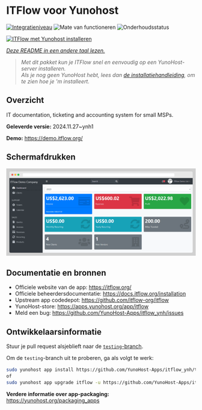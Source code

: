 <!--
NB: Deze README is automatisch gegenereerd door <https://github.com/YunoHost/apps/tree/master/tools/readme_generator>
Hij mag NIET handmatig aangepast worden.
-->

# ITFlow voor Yunohost

[![Integratieniveau](https://apps.yunohost.org/badge/integration/itflow)](https://ci-apps.yunohost.org/ci/apps/itflow/)
![Mate van functioneren](https://apps.yunohost.org/badge/state/itflow)
![Onderhoudsstatus](https://apps.yunohost.org/badge/maintained/itflow)

[![ITFlow met Yunohost installeren](https://install-app.yunohost.org/install-with-yunohost.svg)](https://install-app.yunohost.org/?app=itflow)

*[Deze README in een andere taal lezen.](./ALL_README.md)*

> *Met dit pakket kun je ITFlow snel en eenvoudig op een YunoHost-server installeren.*  
> *Als je nog geen YunoHost hebt, lees dan [de installatiehandleiding](https://yunohost.org/install), om te zien hoe je 'm installeert.*

## Overzicht

IT documentation, ticketing and accounting system for small MSPs.

**Geleverde versie:** 2024.11.27~ynh1

**Demo:** <https://demo.itflow.org/>

## Schermafdrukken

![Schermafdrukken van ITFlow](./doc/screenshots/readme.gif)

## Documentatie en bronnen

- Officiele website van de app: <https://itflow.org/>
- Officiele beheerdersdocumentatie: <https://docs.itflow.org/installation>
- Upstream app codedepot: <https://github.com/itflow-org/itflow>
- YunoHost-store: <https://apps.yunohost.org/app/itflow>
- Meld een bug: <https://github.com/YunoHost-Apps/itflow_ynh/issues>

## Ontwikkelaarsinformatie

Stuur je pull request alsjeblieft naar de [`testing`-branch](https://github.com/YunoHost-Apps/itflow_ynh/tree/testing).

Om de `testing`-branch uit te proberen, ga als volgt te werk:

```bash
sudo yunohost app install https://github.com/YunoHost-Apps/itflow_ynh/tree/testing --debug
of
sudo yunohost app upgrade itflow -u https://github.com/YunoHost-Apps/itflow_ynh/tree/testing --debug
```

**Verdere informatie over app-packaging:** <https://yunohost.org/packaging_apps>
